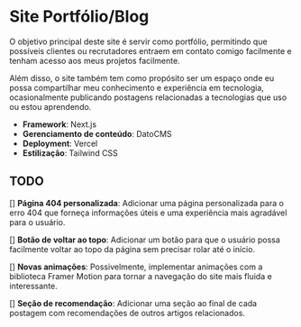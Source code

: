 
# Site Portfólio/Blog
O objetivo principal deste site é servir como portfólio, permitindo que possíveis clientes ou recrutadores entraem em contato comigo facilmente e tenham acesso aos meus projetos facilmente.

Além disso, o site também tem como propósito ser um espaço onde eu possa compartilhar meu conhecimento e experiência em tecnologia, ocasionalmente publicando postagens relacionadas a tecnologias que uso ou estou aprendendo.

* **Framework**: Next.js
* **Gerenciamento de conteúdo**: DatoCMS
* **Deployment**: Vercel
* **Estilização**: Tailwind CSS

## TODO
[] **Página 404 personalizada**: Adicionar uma página personalizada para o erro 404 que forneça informações úteis e uma experiência mais agradável para o usuário.

[] **Botão de voltar ao topo**: Adicionar um botão para que o usuário possa facilmente voltar ao topo da página sem precisar rolar até o início.

[] **Novas animações**: Possivelmente, implementar animações com a biblioteca Framer Motion para tornar a navegação do site mais fluida e interessante.

[] **Seção de recomendação**: Adicionar uma seção ao final de cada postagem com recomendações de outros artigos relacionados.
